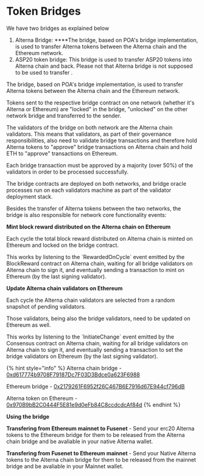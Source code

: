 # Token Bridges

We have two bridges as explained below

1. Alterna Bridge:  ****The bridge, based on POA's bridge implementation, is used to transfer Alterna tokens between the Alterna chain and the Ethereum network.
2. ASP20 token bridge: This bridge is used to transfer ASP20 tokens into Alterna chain and back. Please not that Alterna bridge is not supposed to be used to transfer  . 

The bridge, based on POA's bridge implementation, is used to transfer Alterna tokens between the Alterna chain and the Ethereum network.

Tokens sent to the respective bridge contract on one network \(whether it's Alterna or Ethereum\) are "locked" in the bridge, "unlocked" on the other network bridge and transferred to the sender.

The validators of the bridge on both network are the Alterna chain validators. This means that validators, as part of their governance responsibilities, also need to validate bridge transactions and therefore hold Alterna tokens to "approve" bridge transactions on Alterna chain and hold ETH to "approve" transactions on Ethereum.

Each bridge transaction must be approved by a majority \(over 50%\) of the validators in order to be processed successfully.

The bridge contracts are deployed on both networks, and bridge oracle processes run on each validators machine as part of the validator deployment stack.

Besides the transfer of Alterna tokens between the two networks, the bridge is also responsible for network core functionality events:

**Mint block reward distributed on the Alterna chain on Ethereum**

Each cycle the total block reward distributed on Alterna chain is minted on Ethereum and locked on the bridge contract.

This works by listening to the \`RewardedOnCycle\` event emitted by the BlockReward contract on Alterna chain, waiting for all bridge validators on Alterna chain to sign it, and eventually sending a transaction to mint on Ethereum \(by the last signing validator\).

**Update Alterna chain validators on Ethereum**

Each cycle the Alterna chain validators are selected from a random snapshot of pending validators.

Those validators, being also the bridge validators, need to be updated on Ethereum as well.

This works by listening to the \`InitiateChange\` event emitted by the Consensus contract on Alterna chain, waiting for all bridge validators on Alterna chain to sign it, and eventually sending a transaction to set the bridge validators on Ethereum \(by the last signing validator\).

{% hint style="info" %}
Alterna chain bridge - [0xd617774b9708F79187Dc7F03D3Bdce0a623F6988](https://scan.alternanetwork.org/address/0xd617774b9708f79187dc7f03d3bdce0a623f6988)

Ethereum bridge - [0x2179261F6952f26C467B6E7916d67E944cf796dB](https://etherscan.io/address/0x2179261F6952f26C467B6E7916d67E944cf796dB)

Alterna token on Ethereum - [0x970B9bB2C0444F5E81e9d0eFb84C8ccdcdcAf84d](https://etherscan.io/token/0x970B9bB2C0444F5E81e9d0eFb84C8ccdcdcAf84d)
{% endhint %}

**Using the bridge**

**Transfering from Ethereum mainnet to Fusenet** - Send your erc20 Alterna tokens to the Ethereum bridge for them to be released from the Alterna chain bridge and be avaliable in your native Alterna wallet.

**Transfering from Fusenet to Ethereum mainnet** - Send your Native Alterna tokens to the Alterna chain bridge for them to be released from the mainnet bridge and be avaliable in your Mainnet wallet. 

